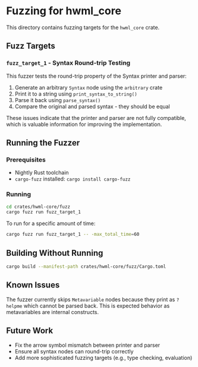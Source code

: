 # Fuzzing for hwml_core

This directory contains fuzzing targets for the `hwml_core` crate.

## Fuzz Targets

### `fuzz_target_1` - Syntax Round-trip Testing

This fuzzer tests the round-trip property of the Syntax printer and parser:
1. Generate an arbitrary `Syntax` node using the `arbitrary` crate
2. Print it to a string using `print_syntax_to_string()`
3. Parse it back using `parse_syntax()`
4. Compare the original and parsed syntax - they should be equal

These issues indicate that the printer and parser are not fully compatible, which is valuable information for improving the implementation.

## Running the Fuzzer

### Prerequisites

- Nightly Rust toolchain
- `cargo-fuzz` installed: `cargo install cargo-fuzz`

### Running

```bash
cd crates/hwml-core/fuzz
cargo fuzz run fuzz_target_1
```

To run for a specific amount of time:

```bash
cargo fuzz run fuzz_target_1 -- -max_total_time=60
```

## Building Without Running

```bash
cargo build --manifest-path crates/hwml-core/fuzz/Cargo.toml
```

## Known Issues

The fuzzer currently skips `Metavariable` nodes because they print as `?helpme` which cannot be parsed back. This is expected behavior as metavariables are internal constructs.

## Future Work

- Fix the arrow symbol mismatch between printer and parser
- Ensure all syntax nodes can round-trip correctly
- Add more sophisticated fuzzing targets (e.g., type checking, evaluation)

